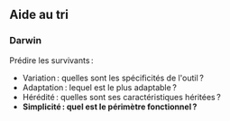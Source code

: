 ## Aide au tri

### Darwin

Prédire les survivants :

* Variation : quelles sont les spécificités de l'outil ?
* Adaptation : lequel est le plus adaptable ?
* Hérédité : quelles sont ses caractéristiques héritées ?
* **Simplicité : quel est le périmètre fonctionnel ?**
